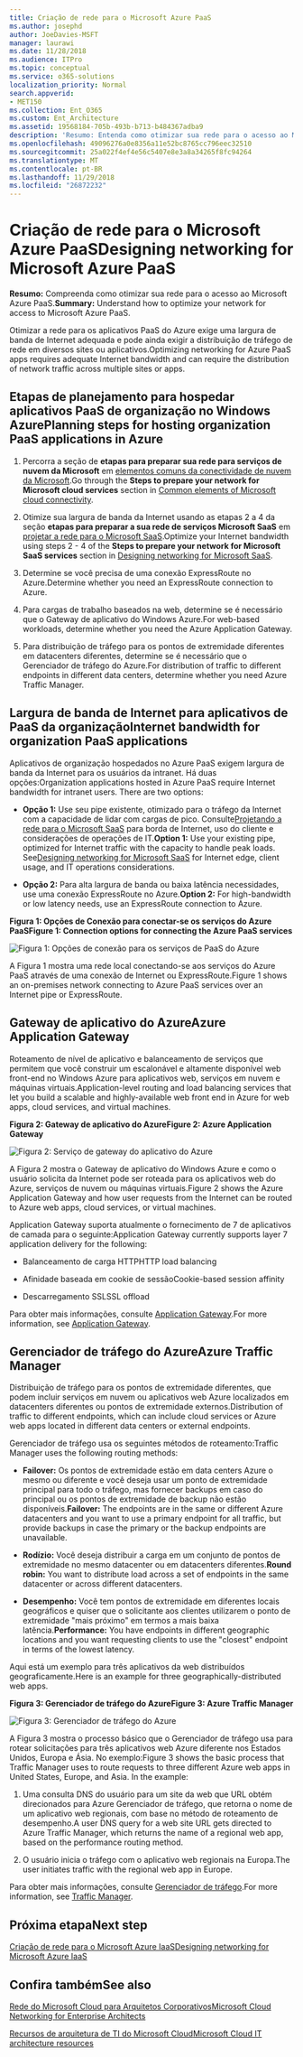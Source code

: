 ```yaml
---
title: Criação de rede para o Microsoft Azure PaaS
ms.author: josephd
author: JoeDavies-MSFT
manager: laurawi
ms.date: 11/28/2018
ms.audience: ITPro
ms.topic: conceptual
ms.service: o365-solutions
localization_priority: Normal
search.appverid:
- MET150
ms.collection: Ent_O365
ms.custom: Ent_Architecture
ms.assetid: 19568184-705b-493b-b713-b484367adba9
description: 'Resumo: Entenda como otimizar sua rede para o acesso ao Microsoft Azure PaaS.'
ms.openlocfilehash: 49096276a0e8356a11e52bc8765cc796eec32510
ms.sourcegitcommit: 25a022f4ef4e56c5407e8e3a8a34265f8fc94264
ms.translationtype: MT
ms.contentlocale: pt-BR
ms.lasthandoff: 11/29/2018
ms.locfileid: "26872232"
---
```

# <a name="designing-networking-for-microsoft-azure-paas"></a><span data-ttu-id="a8f51-103">Criação de rede para o Microsoft Azure PaaS</span><span class="sxs-lookup"><span data-stu-id="a8f51-103">Designing networking for Microsoft Azure PaaS</span></span>

 <span data-ttu-id="a8f51-104">**Resumo:** Compreenda como otimizar sua rede para o acesso ao Microsoft Azure PaaS.</span><span class="sxs-lookup"><span data-stu-id="a8f51-104">**Summary:** Understand how to optimize your network for access to Microsoft Azure PaaS.</span></span>
  
<span data-ttu-id="a8f51-105">Otimizar a rede para os aplicativos PaaS do Azure exige uma largura de banda de Internet adequada e pode ainda exigir a distribuição de tráfego de rede em diversos sites ou aplicativos.</span><span class="sxs-lookup"><span data-stu-id="a8f51-105">Optimizing networking for Azure PaaS apps requires adequate Internet bandwidth and can require the distribution of network traffic across multiple sites or apps.</span></span>
  
## <a name="planning-steps-for-hosting-organization-paas-applications-in-azure"></a><span data-ttu-id="a8f51-106">Etapas de planejamento para hospedar aplicativos PaaS de organização no Windows Azure</span><span class="sxs-lookup"><span data-stu-id="a8f51-106">Planning steps for hosting organization PaaS applications in Azure</span></span>

1. <span data-ttu-id="a8f51-107">Percorra a seção de **etapas para preparar sua rede para serviços de nuvem da Microsoft** em [elementos comuns da conectividade de nuvem da Microsoft](common-elements-of-microsoft-cloud-connectivity.md).</span><span class="sxs-lookup"><span data-stu-id="a8f51-107">Go through the **Steps to prepare your network for Microsoft cloud services** section in [Common elements of Microsoft cloud connectivity](common-elements-of-microsoft-cloud-connectivity.md).</span></span>
    
2. <span data-ttu-id="a8f51-108">Otimize sua largura de banda da Internet usando as etapas 2 a 4 da seção **etapas para preparar a sua rede de serviços Microsoft SaaS** em [projetar a rede para o Microsoft SaaS](designing-networking-for-microsoft-saas.md).</span><span class="sxs-lookup"><span data-stu-id="a8f51-108">Optimize your Internet bandwidth using steps 2 - 4 of the **Steps to prepare your network for Microsoft SaaS services** section in [Designing networking for Microsoft SaaS](designing-networking-for-microsoft-saas.md).</span></span>
    
3. <span data-ttu-id="a8f51-109">Determine se você precisa de uma conexão ExpressRoute no Azure.</span><span class="sxs-lookup"><span data-stu-id="a8f51-109">Determine whether you need an ExpressRoute connection to Azure.</span></span>
    
4. <span data-ttu-id="a8f51-110">Para cargas de trabalho baseados na web, determine se é necessário que o Gateway de aplicativo do Windows Azure.</span><span class="sxs-lookup"><span data-stu-id="a8f51-110">For web-based workloads, determine whether you need the Azure Application Gateway.</span></span>
    
5. <span data-ttu-id="a8f51-111">Para distribuição de tráfego para os pontos de extremidade diferentes em datacenters diferentes, determine se é necessário que o Gerenciador de tráfego do Azure.</span><span class="sxs-lookup"><span data-stu-id="a8f51-111">For distribution of traffic to different endpoints in different data centers, determine whether you need Azure Traffic Manager.</span></span>
    
## <a name="internet-bandwidth-for-organization-paas-applications"></a><span data-ttu-id="a8f51-112">Largura de banda de Internet para aplicativos de PaaS da organização</span><span class="sxs-lookup"><span data-stu-id="a8f51-112">Internet bandwidth for organization PaaS applications</span></span>

<span data-ttu-id="a8f51-p101">Aplicativos de organização hospedados no Azure PaaS exigem largura de banda da Internet para os usuários da intranet. Há duas opções:</span><span class="sxs-lookup"><span data-stu-id="a8f51-p101">Organization applications hosted in Azure PaaS require Internet bandwidth for intranet users. There are two options:</span></span>
  
- <span data-ttu-id="a8f51-p102">**Opção 1:** Use seu pipe existente, otimizado para o tráfego da Internet com a capacidade de lidar com cargas de pico. Consulte[Projetando a rede para o Microsoft SaaS](designing-networking-for-microsoft-saas.md) para borda de Internet, uso do cliente e considerações de operações de IT.</span><span class="sxs-lookup"><span data-stu-id="a8f51-p102">**Option 1:** Use your existing pipe, optimized for Internet traffic with the capacity to handle peak loads. See[Designing networking for Microsoft SaaS](designing-networking-for-microsoft-saas.md) for Internet edge, client usage, and IT operations considerations.</span></span>
    
- <span data-ttu-id="a8f51-117">**Opção 2:** Para alta largura de banda ou baixa latência necessidades, use uma conexão ExpressRoute no Azure.</span><span class="sxs-lookup"><span data-stu-id="a8f51-117">**Option 2:** For high-bandwidth or low latency needs, use an ExpressRoute connection to Azure.</span></span>
    
<span data-ttu-id="a8f51-118">**Figura 1: Opções de Conexão para conectar-se os serviços do Azure PaaS**</span><span class="sxs-lookup"><span data-stu-id="a8f51-118">**Figure 1: Connection options for connecting the Azure PaaS services**</span></span>

![Figura 1: Opções de conexão para os serviços de PaaS do Azure](media/Network-Poster/PaaS1.png)
  
<span data-ttu-id="a8f51-120">A Figura 1 mostra uma rede local conectando-se aos serviços do Azure PaaS através de uma conexão de Internet ou ExpressRoute.</span><span class="sxs-lookup"><span data-stu-id="a8f51-120">Figure 1 shows an on-premises network connecting to Azure PaaS services over an Internet pipe or ExpressRoute.</span></span>
  
## <a name="azure-application-gateway"></a><span data-ttu-id="a8f51-121">Gateway de aplicativo do Azure</span><span class="sxs-lookup"><span data-stu-id="a8f51-121">Azure Application Gateway</span></span>

<span data-ttu-id="a8f51-122">Roteamento de nível de aplicativo e balanceamento de serviços que permitem que você construir um escalonável e altamente disponível web front-end no Windows Azure para aplicativos web, serviços em nuvem e máquinas virtuais.</span><span class="sxs-lookup"><span data-stu-id="a8f51-122">Application-level routing and load balancing services that let you build a scalable and highly-available web front end in Azure for web apps, cloud services, and virtual machines.</span></span> 
  
<span data-ttu-id="a8f51-123">**Figura 2: Gateway de aplicativo do Azure**</span><span class="sxs-lookup"><span data-stu-id="a8f51-123">**Figure 2: Azure Application Gateway**</span></span>

![Figura 2: Serviço de gateway do aplicativo do Azure](media/Network-Poster/PaaS2.png)
  
<span data-ttu-id="a8f51-125">A Figura 2 mostra o Gateway de aplicativo do Windows Azure e como o usuário solicita da Internet pode ser roteada para os aplicativos web do Azure, serviços de nuvem ou máquinas virtuais.</span><span class="sxs-lookup"><span data-stu-id="a8f51-125">Figure 2 shows the Azure Application Gateway and how user requests from the Internet can be routed to Azure web apps, cloud services, or virtual machines.</span></span>
  
<span data-ttu-id="a8f51-126">Application Gateway suporta atualmente o fornecimento de 7 de aplicativos de camada para o seguinte:</span><span class="sxs-lookup"><span data-stu-id="a8f51-126">Application Gateway currently supports layer 7 application delivery for the following:</span></span>
  
- <span data-ttu-id="a8f51-127">Balanceamento de carga HTTP</span><span class="sxs-lookup"><span data-stu-id="a8f51-127">HTTP load balancing</span></span>
    
- <span data-ttu-id="a8f51-128">Afinidade baseada em cookie de sessão</span><span class="sxs-lookup"><span data-stu-id="a8f51-128">Cookie-based session affinity</span></span>
    
- <span data-ttu-id="a8f51-129">Descarregamento SSL</span><span class="sxs-lookup"><span data-stu-id="a8f51-129">SSL offload</span></span>
    
<span data-ttu-id="a8f51-130">Para obter mais informações, consulte [Application Gateway](https://docs.microsoft.com/azure/application-gateway/application-gateway-introduction).</span><span class="sxs-lookup"><span data-stu-id="a8f51-130">For more information, see [Application Gateway](https://docs.microsoft.com/azure/application-gateway/application-gateway-introduction).</span></span>
  
## <a name="azure-traffic-manager"></a><span data-ttu-id="a8f51-131">Gerenciador de tráfego do Azure</span><span class="sxs-lookup"><span data-stu-id="a8f51-131">Azure Traffic Manager</span></span>

<span data-ttu-id="a8f51-132">Distribuição de tráfego para os pontos de extremidade diferentes, que podem incluir serviços em nuvem ou aplicativos web Azure localizados em datacenters diferentes ou pontos de extremidade externos.</span><span class="sxs-lookup"><span data-stu-id="a8f51-132">Distribution of traffic to different endpoints, which can include cloud services or Azure web apps located in different data centers or external endpoints.</span></span>
  
<span data-ttu-id="a8f51-133">Gerenciador de tráfego usa os seguintes métodos de roteamento:</span><span class="sxs-lookup"><span data-stu-id="a8f51-133">Traffic Manager uses the following routing methods:</span></span>
  
- <span data-ttu-id="a8f51-134">**Failover:** Os pontos de extremidade estão em data centers Azure o mesmo ou diferente e você deseja usar um ponto de extremidade principal para todo o tráfego, mas fornecer backups em caso do principal ou os pontos de extremidade de backup não estão disponíveis.</span><span class="sxs-lookup"><span data-stu-id="a8f51-134">**Failover:** The endpoints are in the same or different Azure datacenters and you want to use a primary endpoint for all traffic, but provide backups in case the primary or the backup endpoints are unavailable.</span></span>
    
- <span data-ttu-id="a8f51-135">**Rodízio:** Você deseja distribuir a carga em um conjunto de pontos de extremidade no mesmo datacenter ou em datacenters diferentes.</span><span class="sxs-lookup"><span data-stu-id="a8f51-135">**Round robin:** You want to distribute load across a set of endpoints in the same datacenter or across different datacenters.</span></span>
    
- <span data-ttu-id="a8f51-136">**Desempenho:** Você tem pontos de extremidade em diferentes locais geográficos e quiser que o solicitante aos clientes utilizarem o ponto de extremidade "mais próximo" em termos a mais baixa latência.</span><span class="sxs-lookup"><span data-stu-id="a8f51-136">**Performance:** You have endpoints in different geographic locations and you want requesting clients to use the "closest" endpoint in terms of the lowest latency.</span></span>
    
<span data-ttu-id="a8f51-137">Aqui está um exemplo para três aplicativos da web distribuídos geograficamente.</span><span class="sxs-lookup"><span data-stu-id="a8f51-137">Here is an example for three geographically-distributed web apps.</span></span>
  
<span data-ttu-id="a8f51-138">**Figura 3: Gerenciador de tráfego do Azure**</span><span class="sxs-lookup"><span data-stu-id="a8f51-138">**Figure 3: Azure Traffic Manager**</span></span>

![Figura 3: Gerenciador de tráfego do Azure](media/Network-Poster/PaaS3.png)
  
<span data-ttu-id="a8f51-p103">A Figura 3 mostra o processo básico que o Gerenciador de tráfego usa para rotear solicitações para três aplicativos web Azure diferente nos Estados Unidos, Europa e Ásia. No exemplo:</span><span class="sxs-lookup"><span data-stu-id="a8f51-p103">Figure 3 shows the basic process that Traffic Manager uses to route requests to three different Azure web apps in United States, Europe, and Asia. In the example:</span></span>
  
1. <span data-ttu-id="a8f51-142">Uma consulta DNS do usuário para um site da web que URL obtém direcionados para Azure Gerenciador de tráfego, que retorna o nome de um aplicativo web regionais, com base no método de roteamento de desempenho.</span><span class="sxs-lookup"><span data-stu-id="a8f51-142">A user DNS query for a web site URL gets directed to Azure Traffic Manager, which returns the name of a regional web app, based on the performance routing method.</span></span>
    
2. <span data-ttu-id="a8f51-143">O usuário inicia o tráfego com o aplicativo web regionais na Europa.</span><span class="sxs-lookup"><span data-stu-id="a8f51-143">The user initiates traffic with the regional web app in Europe.</span></span>
    
<span data-ttu-id="a8f51-144">Para obter mais informações, consulte [Gerenciador de tráfego](https://docs.microsoft.com/azure/traffic-manager/traffic-manager-overview).</span><span class="sxs-lookup"><span data-stu-id="a8f51-144">For more information, see [Traffic Manager](https://docs.microsoft.com/azure/traffic-manager/traffic-manager-overview).</span></span>

## <a name="next-step"></a><span data-ttu-id="a8f51-145">Próxima etapa</span><span class="sxs-lookup"><span data-stu-id="a8f51-145">Next step</span></span>

[<span data-ttu-id="a8f51-146">Criação de rede para o Microsoft Azure IaaS</span><span class="sxs-lookup"><span data-stu-id="a8f51-146">Designing networking for Microsoft Azure IaaS</span></span>](designing-networking-for-microsoft-azure-iaas.md)
 
## <a name="see-also"></a><span data-ttu-id="a8f51-147">Confira também</span><span class="sxs-lookup"><span data-stu-id="a8f51-147">See also</span></span>

[<span data-ttu-id="a8f51-148">Rede do Microsoft Cloud para Arquitetos Corporativos</span><span class="sxs-lookup"><span data-stu-id="a8f51-148">Microsoft Cloud Networking for Enterprise Architects</span></span>](microsoft-cloud-networking-for-enterprise-architects.md)
  
[<span data-ttu-id="a8f51-149">Recursos de arquitetura de TI do Microsoft Cloud</span><span class="sxs-lookup"><span data-stu-id="a8f51-149">Microsoft Cloud IT architecture resources</span></span>](microsoft-cloud-it-architecture-resources.md)

